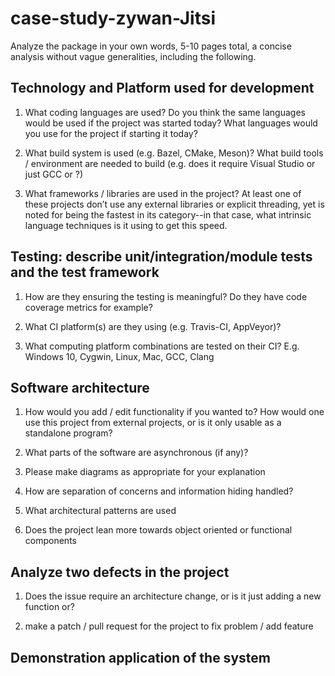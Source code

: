 # case-study-zywan-Jitsi     
Analyze the package in your own words, 5-10 pages total, a concise analysis without vague generalities, including the following.     
## Technology and Platform used for development
1. What coding languages are used? Do you think the same languages would be used if the project was started today? What languages would you use for the project if starting it today?        


2. What build system is used (e.g. Bazel, CMake, Meson)? What build tools / environment are needed to build (e.g. does it require Visual Studio or just GCC or ?)        
 
 
3. What frameworks / libraries are used in the project? At least one of these projects don’t use any external libraries or explicit threading, yet is noted for being the fastest in its category--in that case, what intrinsic language techniques is it using to get this speed.     


## Testing: describe unit/integration/module tests and the test framework
1. How are they ensuring the testing is meaningful? Do they have code coverage metrics for example?      


2. What CI platform(s) are they using (e.g. Travis-CI, AppVeyor)?     


3. What computing platform combinations are tested on their CI? E.g. Windows 10, Cygwin, Linux, Mac, GCC, Clang     

## Software architecture
1. How would you add / edit functionality if you wanted to? How would one use this project from external projects, or is it only usable as a standalone program?       


2. What parts of the software are asynchronous (if any)?    

3. Please make diagrams as appropriate for your explanation        

4. How are separation of concerns and information hiding handled?        

5. What architectural patterns are used         

6. Does the project lean more towards object oriented or functional components      

## Analyze two defects in the project
1. Does the issue require an architecture change, or is it just adding a new function or?      

2. make a patch / pull request for the project to fix problem / add feature      

## Demonstration application of the system   

